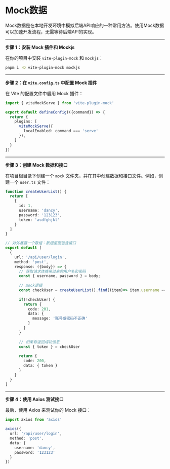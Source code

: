 # Mock数据

Mock数据是在本地开发环境中模拟后端API响应的一种常用方法。使用Mock数据可以加速开发流程，无需等待后端API的实现。

-----

**步骤 1：安装 Mock 插件和 Mockjs**

在你的项目中安装 `vite-plugin-mock` 和 `mockjs`：

```bash
pnpm i -D vite-plugin-mock mockjs
```

----

**步骤 2：在 `vite.config.ts` 中配置 Mock 插件**

在 Vite 的配置文件中启用 Mock 插件：

```ts
import { viteMockServe } from 'vite-plugin-mock'

export default defineConfig(({command}) => {
  return {
    plugins: [
      viteMockServe({
        localEnabled: command === 'serve'
      }),
    ]
  }
})
```

----

**步骤 3：创建 Mock 数据和接口**

在项目根目录下创建一个 `mock` 文件夹，并在其中创建数据和接口文件。例如，创建一个 `user.ts` 文件：

```ts
function createUserList() {
  return [
    {
      id: 1,
      username: 'dancy',
      password: '123123',
      token: 'asdfghjkl'
    }
  ]
}

// 对外暴露一个数组：数组里面包含接口
export default [
  {
    url: '/api/user/login',
    method: 'post',
    response: ({body}) => {
      // 获取请求体携带过来的用户名和密码
      const { username, password } = body;
      
      // mock逻辑
      const checkUser = createUserList().find((item)=> item.username === username && item.password === password)
      
      if(!checkUser) {
        return {
          code: 201,
          data: {
            message: '账号或密码不正确'
          }
        }
      }
      
      // 如果有返回成功信息
      const { token } = checkUser
      
      return {
        code: 200,
        data: { token }
      }
    }
  }
]
```

-----

**步骤 4：使用 Axios 测试接口**

最后，使用 Axios 来测试你的 Mock 接口：

```ts
import axios from 'axios'

axios({
  url: '/api/user/login',
  method: 'post',
  data: {
    username: 'dancy',
    password: '123123'
  }
})
```

